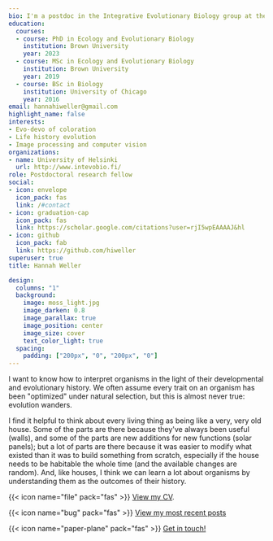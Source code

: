 ```yaml
---
bio: I'm a postdoc in the Integrative Evolutionary Biology group at the University of Helsinki studying the evo-devo of fish color.
education:
  courses:
  - course: PhD in Ecology and Evolutionary Biology
    institution: Brown University
    year: 2023
  - course: MSc in Ecology and Evolutionary Biology
    institution: Brown University
    year: 2019
  - course: BSc in Biology
    institution: University of Chicago
    year: 2016
email: hannahiweller@gmail.com
highlight_name: false
interests:
- Evo-devo of coloration
- Life history evolution
- Image processing and computer vision
organizations:
- name: University of Helsinki
  url: http://www.intevobio.fi/
role: Postdoctoral research fellow
social:
- icon: envelope
  icon_pack: fas
  link: /#contact
- icon: graduation-cap
  icon_pack: fas
  link: https://scholar.google.com/citations?user=rjI5wpEAAAAJ&hl
- icon: github
  icon_pack: fab
  link: https://github.com/hiweller
superuser: true
title: Hannah Weller

design:
  columns: "1"
  background:
    image: moss_light.jpg
    image_darken: 0.8
    image_parallax: true
    image_position: center
    image_size: cover
    text_color_light: true
  spacing:
    padding: ["200px", "0", "200px", "0"]
---
```


I want to know how to interpret organisms in the light of their developmental and evolutionary history. We often assume every trait on an organism has been "optimized" under natural selection, but this is almost never true: evolution wanders. 

I find it helpful to think about every living thing as being like a very, very old house. Some of the parts are there because they've always been useful (walls), and some of the parts are new additions for new functions (solar panels); but a lot of parts are there because it was easier to modify what existed than it was to build something from scratch, especially if the house needs to be habitable the whole time (and the available changes are random). And, like houses, I think we can learn a lot about organisms by understanding them as the outcomes of their history.

{{< icon name="file" pack="fas" >}} 
[View my CV](/cv).

{{< icon name="bug" pack="fas" >}} 
[View my most recent posts](/posts) 


{{< icon name="paper-plane" pack="fas" >}} [Get in touch!](#contact)  